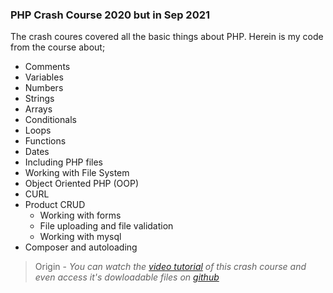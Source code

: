 ### PHP Crash Course 2020 but in Sep 2021

The crash coures covered all the basic things about PHP. Herein is my code from the course about;

- Comments
- Variables
- Numbers
- Strings
- Arrays
- Conditionals
- Loops
- Functions
- Dates
- Including PHP files
- Working with File System
- Object Oriented PHP (OOP)
- CURL
- Product CRUD
  - Working with forms
  - File uploading and file validation
  - Working with mysql
- Composer and autoloading

> Origin - _You can watch the [video tutorial](https://youtu.be/2eebptXfEvw) of this crash course and even access it's dowloadable files on [github](https://github.com/thecodeholic/php-crash-course-2020)_
